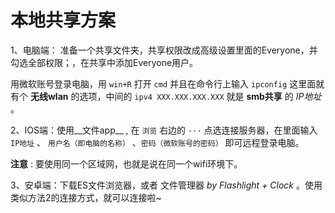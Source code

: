 # 本地共享方案

1、电脑端： 准备一个共享文件夹，共享权限改成高级设置里面的Everyone，并勾选全部权限；，在共享中添加Everyone用户。

用微软账号登录电脑，用 `win+R` 打开 `cmd` 并且在命令行上输入 `ipconfig` 这里面就有个 __无线wlan__  的选项，中间的 `ipv4 XXX.XXX.XXX.XXX` 就是 __smb共享__ 的 _IP地址_ 。

2、IOS端：使用__文件app__ , 在 `浏览` 右边的 `···` 点选连接服务器，在里面输入 `IP地址` 、 `用户名（即电脑的名称）` 、`密码（微软账号的密码）` 即可远程登录电脑。 

__注意__ : 要使用同一个区域网，也就是说在同一个wifi环境下。

3、安卓端：下载ES文件浏览器，或者 文件管理器 _by Flashlight + Clock_ 。使用类似方法2的连接方式，就可以连接啦~        